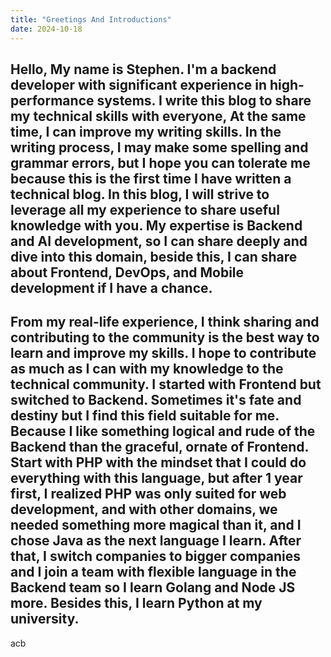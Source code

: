 ```yaml
---
title: "Greetings And Introductions"
date: 2024-10-18
---
```

Hello, My name is Stephen. I'm a backend developer with significant experience in high-performance systems. I write this blog to share my technical skills with everyone, At the same time, I can improve my writing skills.
In the writing process, I may make some spelling and grammar errors, but I hope you can tolerate me because this is the first time I have written a technical blog. In this blog, I will strive to leverage all my experience to share useful knowledge with you. My expertise is Backend and AI development, so I can share deeply and dive into this domain, beside this, I can share about Frontend, DevOps, and Mobile development if I have a chance.
---
From my real-life experience, I think sharing and contributing to the community is the best way to learn and improve my skills. I hope to contribute as much as I can with my knowledge to the technical community. I started with Frontend but switched to Backend. Sometimes it's fate and destiny but I find this field suitable for me. Because I like something logical and rude of the Backend than the graceful, ornate of Frontend. Start with PHP with the mindset that I could do everything with this language, but after 1 year first, I realized PHP was only suited for web development, and with other domains, we needed something more magical than it, and I chose Java as the next language I learn. After that, I switch companies to bigger companies and I join a team with flexible language in the Backend team so I learn Golang and Node JS more. Besides this, I learn Python at my university.
---
acb
